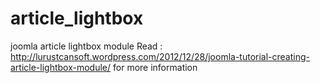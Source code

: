 article_lightbox
================

joomla article lightbox module
Read : http://lurustcansoft.wordpress.com/2012/12/28/joomla-tutorial-creating-article-lightbox-module/
for more information
